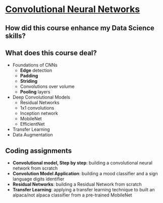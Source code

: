 # [Convolutional Neural Networks](https://www.coursera.org/learn/deep-neural-network/home/welcome)
## How did this course enhance my Data Science skills?


## What does this course deal?
- Foundations of CNNs
	- **Edge** detection
	- **Padding**
	- **Striding**
	- Convolutions over volume
	- **Pooling** layers
- Deep Convolutional Models
	- Residual Networks
	- 1x1 convolutions
	- Inception network
	- MobileNet
	- EfficientNet
- Transfer Learning
- Data Augmentation

## Coding assignments
- **Convolutional model, Step by step**: building a convolutional neural network from scratch
- **Convolution Model Application**: building a mood classifier and a sign language digits identifier
- **Residual Networks**: building a Residual Network from scratch
- **Transfer Learning**: applying a transfer learning technique to built an alpaca/not alpaca classifier from a pre-trained MobileNet